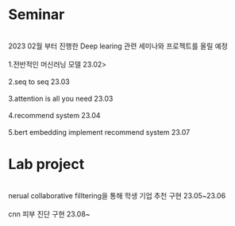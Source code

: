 <h1>Seminar</h1> 
<br>2023 02월 부터 진행한 Deep learing 관련 세미나와 프로젝트를 올릴 예정<br>
<br>1.전반적인 머신러닝 모델 23.02><br>
<br>2.seq to seq 23.03<br>
<br>3.attention is all you need 23.03<br>
<br>4.recommend system 23.04<br>
<br>5.bert embedding implement recommend system 23.07<br>

<h1>Lab project</h1>
<br>nerual collaborative filltering을 통해 학생 기업 추천 구현 23.05~23.06<br>
<br>cnn 피부 진단 구현 23.08~<br>
